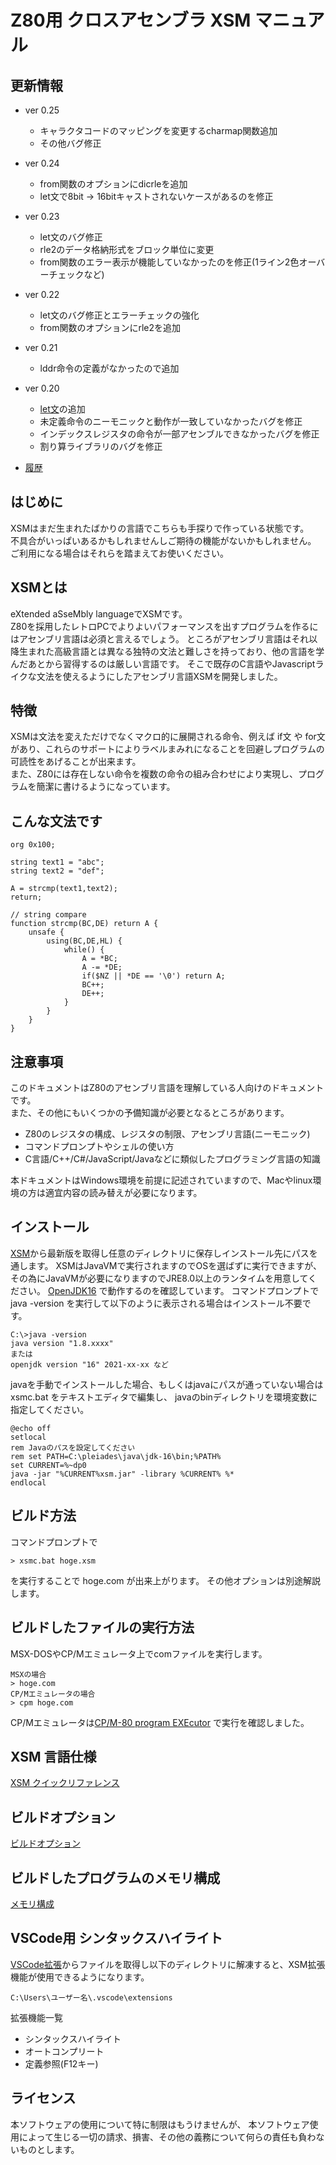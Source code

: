 # Z80用 クロスアセンブラ XSM マニュアル

## 更新情報
- ver 0.25
    - キャラクタコードのマッピングを変更するcharmap関数追加
    - その他バグ修正
- ver 0.24
    - from関数のオプションにdicrleを追加
    - let文で8bit -> 16bitキャストされないケースがあるのを修正
- ver 0.23
    - let文のバグ修正
    - rle2のデータ格納形式をブロック単位に変更
    - from関数のエラー表示が機能していなかったのを修正(1ライン2色オーバーチェックなど)
- ver 0.22
    - let文のバグ修正とエラーチェックの強化
    - from関数のオプションにrle2を追加
- ver 0.21
    - lddr命令の定義がなかったので追加
- ver 0.20
    - [let文](quickreference.md#let)の追加
    - 未定義命令のニーモニックと動作が一致していなかったバグを修正
    - インデックスレジスタの命令が一部アセンブルできなかったバグを修正
    - 割り算ライブラリのバグを修正

- [履歴](history.md)

## はじめに
XSMはまだ生まれたばかりの言語でこちらも手探りで作っている状態です。  
不具合がいっぱいあるかもしれませんしご期待の機能がないかもしれません。  
ご利用になる場合はそれらを踏まえてお使いください。

## XSMとは
eXtended aSseMbly languageでXSMです。  
Z80を採用したレトロPCでよりよいパフォーマンスを出すプログラムを作るにはアセンブリ言語は必須と言えるでしょう。
ところがアセンブリ言語はそれ以降生まれた高級言語とは異なる独特の文法と難しさを持っており、他の言語を学んだあとから習得するのは厳しい言語です。
そこで既存のC言語やJavascriptライクな文法を使えるようにしたアセンブリ言語XSMを開発しました。

## 特徴
XSMは文法を変えただけでなくマクロ的に展開される命令、例えば if文 や for文があり、これらのサポートによりラベルまみれになることを回避しプログラムの可読性をあげることが出来ます。  
また、Z80には存在しない命令を複数の命令の組み合わせにより実現し、プログラムを簡潔に書けるようになっています。  

## こんな文法です
```
org 0x100;

string text1 = "abc";
string text2 = "def";

A = strcmp(text1,text2);
return;

// string compare
function strcmp(BC,DE) return A {
    unsafe {
        using(BC,DE,HL) {
            while() {
                A = *BC;
                A -= *DE;
                if($NZ || *DE == '\0') return A;
                BC++;
                DE++;
            }
        }
    }
}
```

## 注意事項
このドキュメントはZ80のアセンブリ言語を理解している人向けのドキュメントです。  
また、その他にもいくつかの予備知識が必要となるところがあります。
- Z80のレジスタの構成、レジスタの制限、アセンブリ言語(ニーモニック)
- コマンドプロンプトやシェルの使い方
- C言語/C++/C#/JavaScript/Javaなどに類似したプログラミング言語の知識

本ドキュメントはWindows環境を前提に記述されていますので、Macやlinux環境の方は適宜内容の読み替えが必要になります。

## インストール
[XSM](xsm/archive/)から最新版を取得し任意のディレクトリに保存しインストール先にパスを通します。
XSMはJavaVMで実行されますのでOSを選ばずに実行できますが、  
その為にJavaVMが必要になりますのでJRE8.0以上のランタイムを用意してください。
[OpenJDK16](https://jdk.java.net/16/) で動作するのを確認しています。
コマンドプロンプトで java -version を実行して以下のように表示される場合はインストール不要です。
```
C:\>java -version
java version "1.8.xxxx"
または
openjdk version "16" 2021-xx-xx など
```
javaを手動でインストールした場合、もしくはjavaにパスが通っていない場合は xsmc.bat をテキストエディタで編集し、
javaのbinディレクトリを環境変数に指定してください。
```
@echo off
setlocal
rem Javaのパスを設定してください
rem set PATH=C:\pleiades\java\jdk-16\bin;%PATH%
set CURRENT=%~dp0
java -jar "%CURRENT%xsm.jar" -library %CURRENT% %*
endlocal
```

## ビルド方法
コマンドプロンプトで
```
> xsmc.bat hoge.xsm
```
を実行することで hoge.com が出来上がります。
その他オプションは別途解説します。

## ビルドしたファイルの実行方法
MSX-DOSやCP/Mエミュレータ上でcomファイルを実行します。
```
MSXの場合
> hoge.com
CP/Mエミュレータの場合
> cpm hoge.com
```
CP/Mエミュレータは[CP/M-80 program EXEcutor](https://www.vector.co.jp/soft/win95/util/se378130.html) で実行を確認しました。

## XSM 言語仕様
[XSM クイックリファレンス](quickreference.md)

## ビルドオプション
[ビルドオプション](options.md)

## ビルドしたプログラムのメモリ構成
[メモリ構成](memorymap.md)

## VSCode用 シンタックスハイライト
[VSCode拡張](vscode-extension/archive/)からファイルを取得し以下のディレクトリに解凍すると、XSM拡張機能が使用できるようになります。

```
C:\Users\ユーザー名\.vscode\extensions
```

拡張機能一覧
- シンタックスハイライト
- オートコンプリート
- 定義参照(F12キー)

### 

## ライセンス
本ソフトウェアの使用について特に制限はもうけませんが、
本ソフトウェア使用によって生じる一切の請求、損害、その他の義務について何らの責任も負わないものとします。
